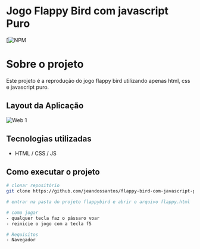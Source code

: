 # Jogo Flappy Bird com javascript Puro

[![NPM](https://github.com/TXTDBR/flappy-bird-com-javascript-puro/blob/master/LICENSE) 

# Sobre o projeto

Este projeto é a reprodução do jogo flappy bird utilizando apenas  html, css e javascript puro.

## Layout da Aplicação
![Web 1](https://github.com/jeandossantos/assets/blob/master/flappyBird/flappyBird.png)



## Tecnologias utilizadas
- HTML / CSS / JS

## Como executar o projeto

```bash
# clonar repositório
git clone https://github.com/jeandossantos/flappy-bird-com-javascript-puro

# entrar na pasta do projeto flappybird e abrir o arquivo flappy.html

# como jogar
- qualquer tecla faz o pássaro voar
- reinicie o jogo com a tecla f5

# Requisitos
- Navegador
